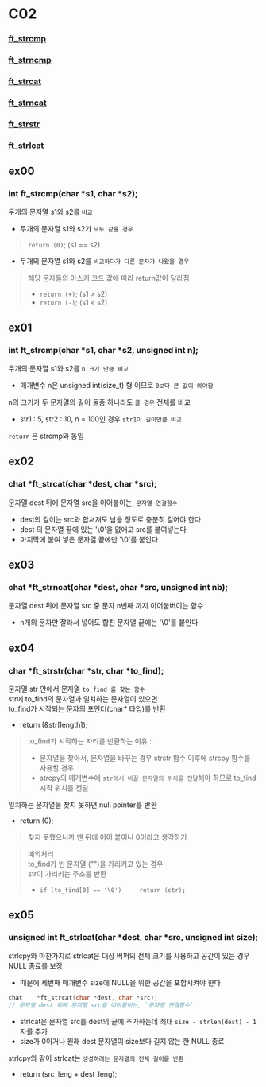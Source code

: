 # C02

### [ft_strcmp](#ex00)
### [ft_strncmp](#ex01)
### [ft_strcat](#ex02)
### [ft_strncat](#ex03)
### [ft_strstr](#ex04)
### [ft_strlcat](#ex05)

## ex00 
### int     ft_strcmp(char *s1, char *s2);
두개의 문자열 s1와 s2를 `비교`
-   두개의 문자열 s1와 s2가 `모두 같을 경우`
>   `return (0)`; (s1 == s2)
-   두개의 문자열 s1와 s2를 `비교하다가 다른 문자가 나왔을 경우`
>   해당 문자들의 아스키 코드 값에 따라 return값이 달라짐<br>
>   -   `return (+)`; (s1 > s2)
>   -   `return (-)`; (s1 < s2)

## ex01 
### int     ft_strcmp(char *s1, char *s2, unsigned int n);
두개의 문자열 s1와 s2를 `n 크기 만큼 비교`<br>
-   매개변수 n은 unsigned int(size_t) 형 이므로 `0보다 큰 값이 와야함`<br>

n의 크기가 두 문자열의 길이 둘중 하나라도 `클 경우` 전체를 비교<br>
-   str1 : 5, str2 : 10, n = 100인 경우 `str1이 길이만큼 비교`<br>

`return` 은 strcmp와 동일 


## ex02 
### chat    *ft_strcat(char *dest, char *src);
문자열 dest 뒤에 문자열 src을 이어붙이는, `문자열 연결함수`
-   dest의 길이는 src와 합쳐져도 남을 정도로 충분히 길어야 한다
-   dest 의 문자열 끝에 있는 '\0'을 없애고 src를 붙여넣는다
-   마지막에 붙여 넣은 문자열 끝에만 '\0'를 붙인다


## ex03 
### chat    *ft_strncat(char *dest, char *src, unsigned int nb);
문자열 dest 뒤에 문자열 src 중 문자 n번째 까지 이어붙버이는 함수
-   n개의 문자만 잘라서 넣어도 합친 문자열 끝에는 '\0'를 붙인다

## ex04 
### char    *ft_strstr(char *str, char *to_find);
문자열 str 안에서 문자열 `to_find 를 찾는 함수`<br>
str에 to_find의 문자열과 일치하는 문자열이 있으면<br>
to_find가 시작되는 문자의 포인터(char* 타입)를 반환<br>
-   return (&str[length]);<br>
>   to_find가 시작하는 자리를 반환하는 이유 : <br>
>   -   문자열을 찾아서, 문자열을 바꾸는 경우 strstr 함수 이후에 strcpy 함수를 사용할 경우<br>
>   -   strcpy의 매개변수에 `str에서 바꿀 문자열의 위치를 전달`해야 하므로 to_find 시작 위치를 전달

일치하는 문자열을 찾지 못하면 null pointer를 반환
-   return (0);
>   찾지 못했으니까 맨 뒤에 이어 붙이니 0이라고 생각하기

>   예외처리<br>
>   to_find가 빈 문자열 ("")을 가리키고 있는 경우<br>
>   str이 가리키는 주소를 반환
>   -   `if (to_find[0] == '\0')     return (str);`

## ex05 
### unsigned int    ft_strlcat(char *dest, char *src, unsigned int size);
strlcpy와 마찬가지로 strlcat은 대상 버퍼의 전체 크기를 사용하고 공간이 있는 경우 NULL 종료를 보장
-   때문에 세번째 매개변수 size에 NULL을 위한 공간을 포함시켜야 한다
```.c
chat    *ft_strcat(char *dest, char *src);
// 문자열 dest 뒤에 문자열 src을 이어붙이는, `문자열 연결함수`
```
-   strlcat은 문자열 src를 dest의 끝에 추가하는데 최대 `size - strlen(dest) - 1`자를 추가<br> 
-   size가 0이거나 원래 dest 문자열이 size보다 길지 않는 한 NULL 종료<br>

 strlcpy와 같이 strlcat는 `생성하려는 문자열의 전체 길이를 반환` 
 -  return (src_leng + dest_leng);







